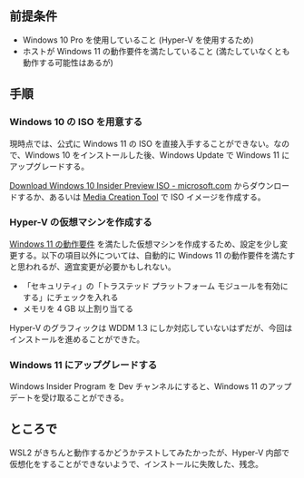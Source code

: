 ## 前提条件

- Windows 10 Pro を使用していること (Hyper-V を使用するため)
- ホストが Windows 11 の動作要件を満たしていること (満たしていなくとも動作する可能性はあるが)

## 手順

### Windows 10 の ISO を用意する

現時点では、公式に Windows 11 の ISO を直接入手することができない。なので、Windows 10 をインストールした後、Windows Update で Windows 11 にアップグレードする。

[Download Windows 10 Insider Preview ISO - microsoft.com](https://www.microsoft.com/en-us/software-download/windowsinsiderpreviewiso) からダウンロードするか、あるいは [Media Creation Tool](https://www.microsoft.com/ja-jp/software-download/windows10) で ISO イメージを作成する。

### Hyper-V の仮想マシンを作成する

[Windows 11 の動作要件](https://www.microsoft.com/ja-jp/windows/windows-11-specifications#primaryR2) を満たした仮想マシンを作成するため、設定を少し変更する。以下の項目以外については、自動的に Windows 11 の動作要件を満たすと思われるが、適宜変更が必要かもしれない。

- 「セキュリティ」の「トラステッド プラットフォーム モジュールを有効にする」にチェックを入れる
- メモリを 4 GB 以上割り当てる

Hyper-V のグラフィックは WDDM 1.3 にしか対応していないはずだが、今回はインストールを進めることができた。

### Windows 11 にアップグレードする

Windows Insider Program を Dev チャンネルにすると、Windows 11 のアップデートを受け取ることができる。

## ところで

WSL2 がきちんと動作するかどうかテストしてみたかったが、Hyper-V 内部で仮想化をすることができないようで、インストールに失敗した、残念。
